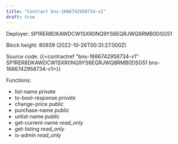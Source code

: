 ```yaml
---
title: "Contract bns-1666742958734-v1"
draft: true
---
```

Deployer: SP1RER8DKAWDCW1SXR0NQ9YS6EQRJWQ8RMB0DSG51


 



Block height: 80939 (2022-10-26T00:31:27.000Z)

Source code: {{<contractref "bns-1666742958734-v1" SP1RER8DKAWDCW1SXR0NQ9YS6EQRJWQ8RMB0DSG51 bns-1666742958734-v1>}}

Functions:

* list-name _private_
* to-bool-response _private_
* change-price _public_
* purchase-name _public_
* unlist-name _public_
* get-current-name _read_only_
* get-listing _read_only_
* is-admin _read_only_
